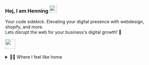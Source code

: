 ### Hej, I am Henning <img src="https://user-images.githubusercontent.com/74038190/214644152-52f47eb3-5e31-4f47-8758-05c9468d5596.gif" width="24px" height="24px" alt="waveing">

Your code sidekick. Elevating your digital presence with webdesign, shopify, and more.<br />
Lets disrupt the web for your business's digital growth! 🚀

<a href="https://www.linkedin.com/in/henning-huth-a2890512a/" target="_blank">
  <img height="32" width="32" src="https://cdn.simpleicons.org/linkedin/0A66C2" />
</a>


<br />
<br />


<details>
<summary>👨‍💻 Where I feel like home</summary>
<br />

![Top technologies]([https://github-readme-stats.vercel.app/api/top-langs/?username=Hensga&layout=compact](https://github-readme-stats.vercel.app/api/top-langs/?username=Hensga&theme=solarized-dark&layout=compact&hide=css,php))

</details>


